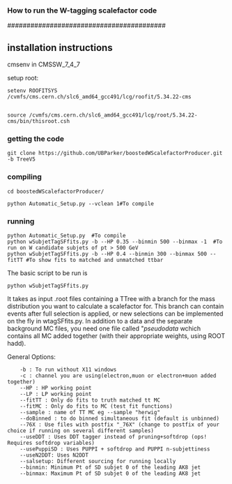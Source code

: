 
### How to run the W-tagging scalefactor code ###
#########################################

## installation instructions
cmsenv in CMSSW_7_4_7

setup root:

```
setenv ROOFITSYS /cvmfs/cms.cern.ch/slc6_amd64_gcc491/lcg/roofit/5.34.22-cms


source /cvmfs/cms.cern.ch/slc6_amd64_gcc491/lcg/root/5.34.22-cms/bin/thisroot.csh
```
### getting the code
```
git clone https://github.com/UBParker/boostedWScalefactorProducer.git -b TreeV5 
```
### compiling
```
cd boostedWScalefactorProducer/

python Automatic_Setup.py --vclean 1#To compile
```
### running
```
python Automatic_Setup.py  #To compile
python wSubjetTagSFfits.py -b --HP 0.35 --binmin 500 --binmax -1  #To run on W candidate subjets of pt > 500 GeV
python wSubjetTagSFfits.py -b --HP 0.4 --binmin 300 --binmax 500 --fitTT #To show fits to matched and unmatched ttbar
```

The basic script to be run is 

```
python wSubjetTagSFfits.py
```
It takes as input .root files containing a TTree with a branch for the mass distribution you want to calculate a scalefactor for. This branch can contain events after full selection is applied, or new selections can be implemented on the fly in wtagSFfits.py. In addition to a data and the separate background MC files, you need one file called "*pseudodata* wchich contains all MC added together (with their appropriate weights, using ROOT hadd).

   
   General Options:
```
    -b : To run without X11 windows
    -c : channel you are using(electron,muon or electron+muon added together)
    --HP : HP working point
    --LP : LP working point
    --fitTT : Only do fits to truth matched tt MC
    --fitMC : Only do fits to MC (test fit functions)
    --sample : name of TT MC eg --sample "herwig"
    --doBinned : to do binned simultaneous fit (default is unbinned)
    --76X : Use files with postfix "_76X" (change to postfix of your choice if running on several different samples)
    --useDDT : Uses DDT tagger instead of pruning+softdrop (ops! Requires softdrop variables)
    --usePuppiSD : Uses PUPPI + softdrop and PUPPI n-subjettiness
    --useN2DDT: Uses N2DDT
    --salsetup: Different sourcing for running locally 
    --binmin: Minimum Pt of SD subjet 0 of the leading AK8 jet
    --binmax: Maximum Pt of SD subjet 0 of the leading AK8 jet
```
